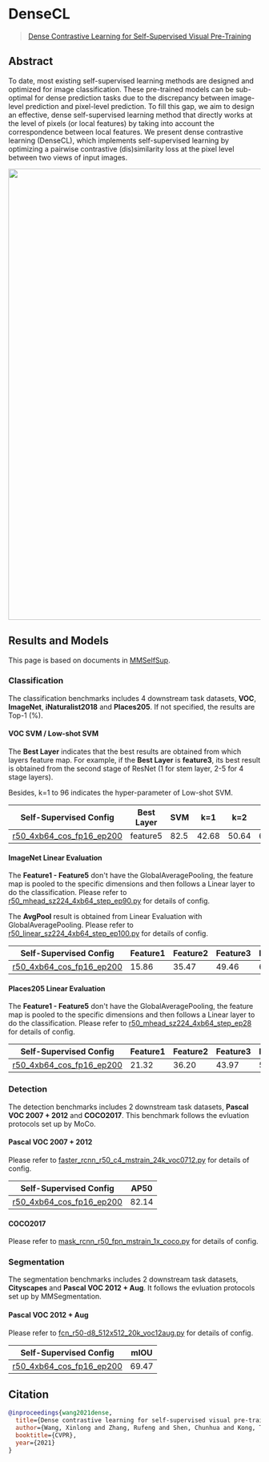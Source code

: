 # DenseCL

> [Dense Contrastive Learning for Self-Supervised Visual Pre-Training](https://arxiv.org/abs/2011.09157)

## Abstract

To date, most existing self-supervised learning methods are designed and optimized for image classification. These pre-trained models can be sub-optimal for dense prediction tasks due to the discrepancy between image-level prediction and pixel-level prediction. To fill this gap, we aim to design an effective, dense self-supervised learning method that directly works at the level of pixels (or local features) by taking into account the correspondence between local features. We present dense contrastive learning (DenseCL), which implements self-supervised learning by optimizing a pairwise contrastive (dis)similarity loss at the pixel level between two views of input images.

<div align="center">
<img src="https://user-images.githubusercontent.com/36138628/149721111-bab03a6d-a30d-418e-b338-43c3689cfc65.png" width="900" />
</div>

## Results and Models

This page is based on documents in [MMSelfSup](https://github.com/open-mmlab/mmselfsup).

### Classification

The classification benchmarks includes 4 downstream task datasets, **VOC**, **ImageNet**,  **iNaturalist2018** and **Places205**. If not specified, the results are  Top-1 (%).

#### VOC SVM / Low-shot SVM

The **Best Layer** indicates that the best results are obtained from which layers feature map. For example, if the **Best Layer** is **feature3**, its best result is obtained from the second stage of ResNet (1 for stem layer, 2-5 for 4 stage layers).

Besides, k=1 to 96 indicates the hyper-parameter of Low-shot SVM.

| Self-Supervised Config                                                                                                                             | Best Layer | SVM  | k=1   | k=2   | k=4   | k=8   | k=16  | k=32  | k=64  | k=96  |
| -------------------------------------------------------------------------------------------------------------------------------------------------- | ---------- | ---- | ----- | ----- | ----- | ----- | ----- | ----- | ----- | ----- |
| [r50_4xb64_cos_fp16_ep200](https://github.com/Westlake-AI/openmixup/tree/main/configs/selfsup/densecl/imagenet/r50_4xb64_cos_fp16_ep200.py) | feature5   | 82.5 | 42.68 | 50.64 | 61.74 | 68.17 | 72.99 | 76.07 | 79.19 | 80.55 |

#### ImageNet Linear Evaluation

The **Feature1 - Feature5** don't have the GlobalAveragePooling, the feature map is pooled to the specific dimensions and then follows a Linear layer to do the classification. Please refer to [r50_mhead_sz224_4xb64_step_ep90.py](https://github.com/Westlake-AI/openmixup/tree/main/configs/benchmarks/classification/imagenet/r50_mhead_sz224_4xb64_step_ep90.py) for details of config.

The **AvgPool** result is obtained from Linear Evaluation with GlobalAveragePooling. Please refer to [r50_linear_sz224_4xb64_step_ep100.py](https://github.com/Westlake-AI/openmixup/tree/main/configs/benchmarks/classification/imagenet/r50_linear_sz224_4xb64_step_ep100.py) for details of config.

| Self-Supervised Config                                                                                                                             | Feature1 | Feature2 | Feature3 | Feature4 | Feature5 | AvgPool |
| -------------------------------------------------------------------------------------------------------------------------------------------------- | -------- | -------- | -------- | -------- | -------- | ------- |
| [r50_4xb64_cos_fp16_ep200](https://github.com/Westlake-AI/openmixup/tree/main/configs/selfsup/densecl/imagenet/r50_4xb64_cos_fp16_ep200.py) | 15.86    | 35.47    | 49.46    | 64.06    | 62.95    | 63.34   |

#### Places205 Linear Evaluation

The **Feature1 - Feature5** don't have the GlobalAveragePooling, the feature map is pooled to the specific dimensions and then follows a Linear layer to do the classification. Please refer to [r50_mhead_sz224_4xb64_step_ep28](https://github.com/Westlake-AI/openmixup/tree/main/configs/benchmarks/classification/place205/r50_mhead_sz224_4xb64_step_ep28.py) for details of config.

| Self-Supervised Config                                                                                                                             | Feature1 | Feature2 | Feature3 | Feature4 | Feature5 |
| -------------------------------------------------------------------------------------------------------------------------------------------------- | -------- | -------- | -------- | -------- | -------- |
| [r50_4xb64_cos_fp16_ep200](https://github.com/Westlake-AI/openmixup/tree/main/configs/selfsup/densecl/imagenet/r50_4xb64_cos_fp16_ep200.py) | 21.32    | 36.20    | 43.97    | 51.04    | 50.45    |

### Detection

The detection benchmarks includes 2 downstream task datasets, **Pascal VOC 2007 + 2012** and **COCO2017**. This benchmark follows the evluation protocols set up by MoCo.

#### Pascal VOC 2007 + 2012

Please refer to [faster_rcnn_r50_c4_mstrain_24k_voc0712.py](https://github.com/open-mmlab/mmselfsup/blob/master/configs/benchmarks/mmdetection/voc0712/faster_rcnn_r50_c4_mstrain_24k_voc0712.py) for details of config.

| Self-Supervised Config                                                                                                                             | AP50  |
| -------------------------------------------------------------------------------------------------------------------------------------------------- | ----- |
| [r50_4xb64_cos_fp16_ep200](https://github.com/Westlake-AI/openmixup/tree/main/configs/selfsup/densecl/imagenet/r50_4xb64_cos_fp16_ep200.py) | 82.14 |

#### COCO2017

Please refer to [mask_rcnn_r50_fpn_mstrain_1x_coco.py](https://github.com/open-mmlab/mmselfsup/blob/master/configs/benchmarks/mmdetection/coco/mask_rcnn_r50_fpn_mstrain_1x_coco.py) for details of config.

### Segmentation

The segmentation benchmarks includes 2 downstream task datasets, **Cityscapes** and **Pascal VOC 2012 + Aug**. It follows the evluation protocols set up by MMSegmentation.

#### Pascal VOC 2012 + Aug

Please refer to [fcn_r50-d8_512x512_20k_voc12aug.py](https://github.com/open-mmlab/mmselfsup/blob/master/configs/benchmarks/mmsegmentation/voc12aug/fcn_r50-d8_512x512_20k_voc12aug.py) for details of config.

| Self-Supervised Config                                                                                                                             | mIOU  |
| -------------------------------------------------------------------------------------------------------------------------------------------------- | ----- |
| [r50_4xb64_cos_fp16_ep200](https://github.com/Westlake-AI/openmixup/tree/main/configs/selfsup/densecl/imagenet/r50_4xb64_cos_fp16_ep200.py) | 69.47 |

## Citation

```bibtex
@inproceedings{wang2021dense,
  title={Dense contrastive learning for self-supervised visual pre-training},
  author={Wang, Xinlong and Zhang, Rufeng and Shen, Chunhua and Kong, Tao and Li, Lei},
  booktitle={CVPR},
  year={2021}
}
```
